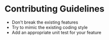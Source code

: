 # Contributing Guidelines

  * Don't break the existing features
  * Try to mimic the existing coding style
  * Add an appropriate unit test for your feature
